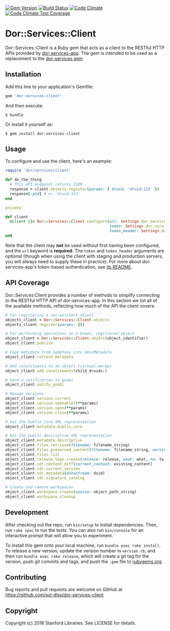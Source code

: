 [![Gem Version](https://badge.fury.io/rb/dor-services-client.svg)](https://badge.fury.io/rb/dor-services-client)
[![Build Status](https://travis-ci.com/sul-dlss/dor-services-client.svg?branch=master)](https://travis-ci.com/sul-dlss/dor-services-client)
[![Code Climate](https://codeclimate.com/github/sul-dlss/dor-services-client/badges/gpa.svg)](https://codeclimate.com/github/sul-dlss/dor-services-client)
[![Code Climate Test Coverage](https://codeclimate.com/github/sul-dlss/dor-services-client/badges/coverage.svg)](https://codeclimate.com/github/sul-dlss/dor-services-client/coverage)

# Dor::Services::Client

Dor::Services::Client is a Ruby gem that acts as a client to the RESTful HTTP APIs provided by [dor-services-app](https://github.com/sul-dlss/dor-services-app). The gem is intended to be used as a replacement to the [dor-services gem](https://github.com/sul-dlss/dor-services)

## Installation

Add this line to your application's Gemfile:

```ruby
gem 'dor-services-client'
```

And then execute:

    $ bundle

Or install it yourself as:

    $ gem install dor-services-client

## Usage

To configure and use the client, here's an example:

```ruby
require 'dor/services/client'

def do_the_thing
  # This API endpoint returns JSON
  response = client.objects.register(params: { druid: 'druid:123' })
  response[:pid] # => 'druid:123'
end

private

def client
  @client ||= Dor::Services::Client.configure(url: Settings.dor_services.url,
                                              token: Settings.dor_services.token,
                                              token_header: Settings.dor_services.token_header)
end
```

Note that the client may **not** be used without first having been configured, and the `url` keyword is **required**. The `token` and `token_header` arguments are optional (though when using the client with staging and production servers, you will always need to supply these in practice). For more about dor-services-app's token-based authentication, see [its README](https://github.com/sul-dlss/dor-services-app#authentication).

## API Coverage

Dor::Services:Client provides a number of methods to simplify connecting to the RESTful HTTP API of dor-services-app. In this section we list all of the available methods, reflecting how much of the API the client covers:

```ruby
# For registering a non-existent object
objects_client = Dor::Services::Client.objects
objects_client.register(params: {})

# For performing operations on a known, registered object
object_client = Dor::Services::Client.object(object_identifier)
object_client.publish

# Copy metadata from Symphony into descMetadata
object_client.refresh_metadata

# Add constituents to an object (virtual-merge)
object_client.add_constituents(child_druids:)

# Send a notification to goobi
object_client.notify_goobi

# Manage versions
object_client.version.current
object_client.version.openable?(**params)
object_client.version.open(**params)
object_client.version.close(**params)

# Get the Dublin Core XML representation
object_client.metadata.dublin_core

# Get the public descriptive XML representation
object_client.metadata.descriptive
object_client.files.retrieve(filename: filename_string)
object_client.files.preserved_content(filename: filename_string, version: version_string)
object_client.files.list
object_client.release_tags.create(release: release, what: what, to: to, who: who)
object_client.sdr.content_diff(current_content: existing_content)
object_client.sdr.current_version
object_client.sdr.metadata(datastream: dsid)
object_client.sdr.signature_catalog

# Create and remove workspaces
object_client.workspace.create(source: object_path_string)
object_client.workspace.cleanup
```

## Development

After checking out the repo, run `bin/setup` to install dependencies. Then, run `rake spec` to run the tests. You can also run `bin/console` for an interactive prompt that will allow you to experiment.

To install this gem onto your local machine, run `bundle exec rake install`. To release a new version, update the version number in `version.rb`, and then run `bundle exec rake release`, which will create a git tag for the version, push git commits and tags, and push the `.gem` file to [rubygems.org](https://rubygems.org).

## Contributing

Bug reports and pull requests are welcome on GitHub at https://github.com/sul-dlss/dor-services-client

## Copyright

Copyright (c) 2018 Stanford Libraries. See LICENSE for details.
